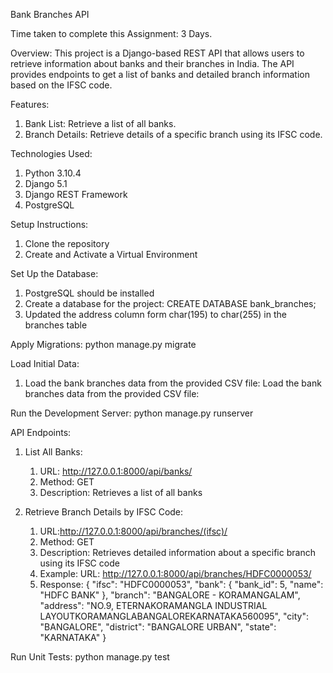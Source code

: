 Bank Branches API

Time taken to complete this Assignment: 3 Days. 

Overview: 
This project is a Django-based REST API that allows users to retrieve information about banks and their branches in India. The API provides endpoints to get a list of banks and detailed branch information based on the IFSC code.

Features: 
1. Bank List: Retrieve a list of all banks.
2. Branch Details: Retrieve details of a specific branch using its IFSC code.

Technologies Used: 
1. Python 3.10.4
2. Django 5.1
3. Django REST Framework
4. PostgreSQL

Setup Instructions:
1. Clone the repository
2. Create and Activate a Virtual Environment

Set Up the Database:
1. PostgreSQL should be installed
2. Create a database for the project: 
   CREATE DATABASE bank_branches;
3. Updated the address column form char(195) to char(255) in the branches table

Apply Migrations: python manage.py migrate

Load Initial Data: 
1. Load the bank branches data from the provided CSV file: Load the bank branches data from the provided CSV file:

Run the Development Server: python manage.py runserver

API Endpoints:
1. List All Banks:
    1. URL: http://127.0.0.1:8000/api/banks/
    2. Method: GET
    3. Description: Retrieves a list of all banks

2. Retrieve Branch Details by IFSC Code:
    1. URL:http://127.0.0.1:8000/api/branches/(ifsc)/
    2. Method: GET
    3. Description: Retrieves detailed information about a specific branch using its IFSC code
    4. Example: URL: http://127.0.0.1:8000/api/branches/HDFC0000053/
    5. Response:
       {
          "ifsc": "HDFC0000053",
          "bank": {
              "bank_id": 5,
              "name": "HDFC BANK"
          },
          "branch": "BANGALORE - KORAMANGALAM",
          "address": "NO.9, ETERNAKORAMANGLA INDUSTRIAL LAYOUTKORAMANGLABANGALOREKARNATAKA560095",
          "city": "BANGALORE",
          "district": "BANGALORE URBAN",
          "state": "KARNATAKA"
       }

Run Unit Tests: python manage.py test
